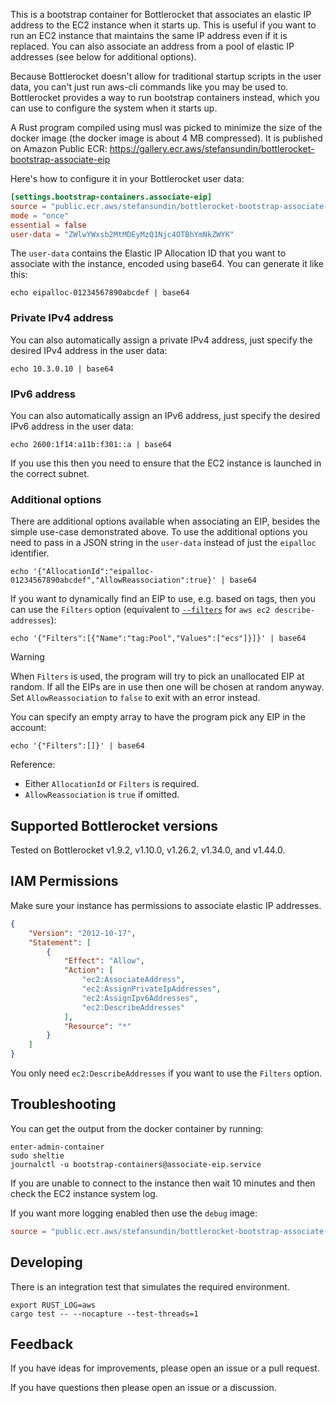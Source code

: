 This is a bootstrap container for Bottlerocket that associates an elastic IP address to the EC2 instance when it starts up. This is useful if you want to run an EC2 instance that maintains the same IP address even if it is replaced. You can also associate an address from a pool of elastic IP addresses (see below for additional options).

Because Bottlerocket doesn't allow for traditional startup scripts in the user data, you can't just run aws-cli commands like you may be used to. Bottlerocket provides a way to run bootstrap containers instead, which you can use to configure the system when it starts up.

A Rust program compiled using musl was picked to minimize the size of the docker image (the docker image is about 4 MB compressed). It is published on Amazon Public ECR: https://gallery.ecr.aws/stefansundin/bottlerocket-bootstrap-associate-eip

Here's how to configure it in your Bottlerocket user data:

```toml
[settings.bootstrap-containers.associate-eip]
source = "public.ecr.aws/stefansundin/bottlerocket-bootstrap-associate-eip:latest"
mode = "once"
essential = false
user-data = "ZWlwYWxsb2MtMDEyMzQ1Njc4OTBhYmNkZWYK"
```

The `user-data` contains the Elastic IP Allocation ID that you want to associate with the instance, encoded using base64. You can generate it like this:

```shell
echo eipalloc-01234567890abcdef | base64
```

### Private IPv4 address

You can also automatically assign a private IPv4 address, just specify the desired IPv4 address in the user data:

```shell
echo 10.3.0.10 | base64
```

### IPv6 address

You can also automatically assign an IPv6 address, just specify the desired IPv6 address in the user data:

```shell
echo 2600:1f14:a11b:f301::a | base64
```

If you use this then you need to ensure that the EC2 instance is launched in the correct subnet.

### Additional options

There are additional options available when associating an EIP, besides the simple use-case demonstrated above. To use the additional options you need to pass in a JSON string in the `user-data` instead of just the `eipalloc` identifier.

```shell
echo '{"AllocationId":"eipalloc-01234567890abcdef","AllowReassociation":true}' | base64
```

If you want to dynamically find an EIP to use, e.g. based on tags, then you can use the `Filters` option (equivalent to [`--filters`](https://awscli.amazonaws.com/v2/documentation/api/latest/reference/ec2/describe-addresses.html#options) for `aws ec2 describe-addresses`):

```shell
echo '{"Filters":[{"Name":"tag:Pool","Values":["ecs"]}]}' | base64
```

> [!WARNING]
> When `Filters` is used, the program will try to pick an unallocated EIP at random. If all the EIPs are in use then one will be chosen at random anyway. Set `AllowReassociation` to `false` to exit with an error instead.

You can specify an empty array to have the program pick any EIP in the account:

```shell
echo '{"Filters":[]}' | base64
```

Reference:

- Either `AllocationId` or `Filters` is required.
- `AllowReassociation` is `true` if omitted.


## Supported Bottlerocket versions

Tested on Bottlerocket v1.9.2, v1.10.0, v1.26.2, v1.34.0, and v1.44.0.


## IAM Permissions

Make sure your instance has permissions to associate elastic IP addresses.

```json
{
    "Version": "2012-10-17",
    "Statement": [
        {
            "Effect": "Allow",
            "Action": [
                "ec2:AssociateAddress",
                "ec2:AssignPrivateIpAddresses",
                "ec2:AssignIpv6Addresses",
                "ec2:DescribeAddresses"
            ],
            "Resource": "*"
        }
    ]
}
```

You only need `ec2:DescribeAddresses` if you want to use the `Filters` option.


## Troubleshooting

You can get the output from the docker container by running:

```shell
enter-admin-container
sudo sheltie
journalctl -u bootstrap-containers@associate-eip.service
```

If you are unable to connect to the instance then wait 10 minutes and then check the EC2 instance system log.

If you want more logging enabled then use the `debug` image:

```toml
source = "public.ecr.aws/stefansundin/bottlerocket-bootstrap-associate-eip:debug"
```


## Developing

There is an integration test that simulates the required environment.

```shell
export RUST_LOG=aws
cargo test -- --nocapture --test-threads=1
```


## Feedback

If you have ideas for improvements, please open an issue or a pull request.

If you have questions then please open an issue or a discussion.
